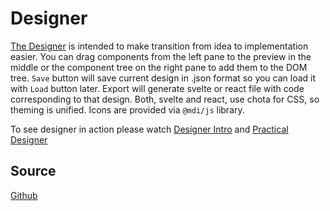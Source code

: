 # Designer

[The Designer](https://designer.freenit.org/) is intended to make transition
from idea to implementation easier. You can drag components from the left pane
to the preview in the middle or the component tree on the right pane to add
them to the DOM tree. `Save` button will save current design in .json format so
you can load it with `Load` button later. Export will generate svelte or react
file with code corresponding to that design. Both, svelte and react, use chota
for CSS, so theming is unified. Icons are provided via `@mdi/js` library.

To see designer in action please watch
[Designer Intro](https://www.youtube.com/watch?v=l1CD-84fs8k&list=PLpeJ1COhO5ak9X3UE85mlFZrrIxiPynKy)
and [Practical Designer](https://www.youtube.com/watch?v=5aapP8A0CHI&list=PLpeJ1COhO5ak9X3UE85mlFZrrIxiPynKy&index=2)

## Source
[Github](https://github.com/freenit-framework/designer)
